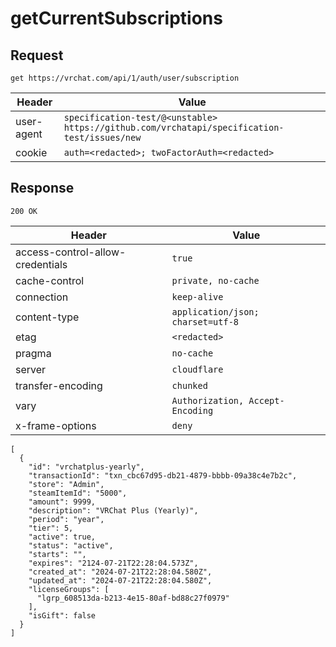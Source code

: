 # getCurrentSubscriptions

## Request
`get https://vrchat.com/api/1/auth/user/subscription`

| Header | Value |
| ------ | ----- |
| user-agent | `specification-test/@<unstable> https://github.com/vrchatapi/specification-test/issues/new` |
| cookie | `auth=<redacted>; twoFactorAuth=<redacted>` |


## Response
`200 OK`

| Header | Value |
| ------ | ----- |
| access-control-allow-credentials | `true` |
| cache-control | `private, no-cache` |
| connection | `keep-alive` |
| content-type | `application/json; charset=utf-8` |
| etag | `<redacted>` |
| pragma | `no-cache` |
| server | `cloudflare` |
| transfer-encoding | `chunked` |
| vary | `Authorization, Accept-Encoding` |
| x-frame-options | `deny` |

```jsonc
[
  {
    "id": "vrchatplus-yearly",
    "transactionId": "txn_cbc67d95-db21-4879-bbbb-09a38c4e7b2c",
    "store": "Admin",
    "steamItemId": "5000",
    "amount": 9999,
    "description": "VRChat Plus (Yearly)",
    "period": "year",
    "tier": 5,
    "active": true,
    "status": "active",
    "starts": "",
    "expires": "2124-07-21T22:28:04.573Z",
    "created_at": "2024-07-21T22:28:04.580Z",
    "updated_at": "2024-07-21T22:28:04.580Z",
    "licenseGroups": [
      "lgrp_608513da-b213-4e15-80af-bd88c27f0979"
    ],
    "isGift": false
  }
]
```
